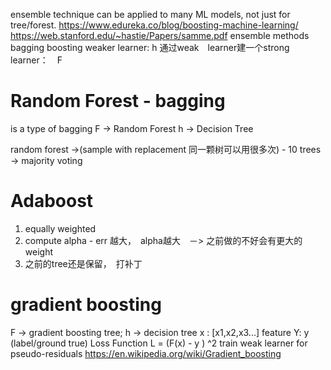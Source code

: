 ensemble technique can be applied to many ML models, not just for tree/forest. 
https://www.edureka.co/blog/boosting-machine-learning/
https://web.stanford.edu/~hastie/Papers/samme.pdf
ensemble methods
bagging
boosting
weaker learner: h
通过weak　learner建一个strong　learner：　F

# Random Forest - bagging
is a type of bagging 
F -> Random Forest 
h -> Decision Tree

random forest ->(sample with replacement 同一颗树可以用很多次) -  10 trees -> majority voting

# Adaboost
1. equally weighted 
2. compute alpha - err 越大，　alpha越大　－> 之前做的不好会有更大的weight
3. 之前的tree还是保留，　打补丁

# gradient boosting 
F -> gradient boosting tree; h -> decision tree
x : [x1,x2,x3...] feature Y: y (label/ground true)
Loss Function L = (F(x) - y ) ^2
train weak learner for pseudo-residuals
https://en.wikipedia.org/wiki/Gradient_boosting
